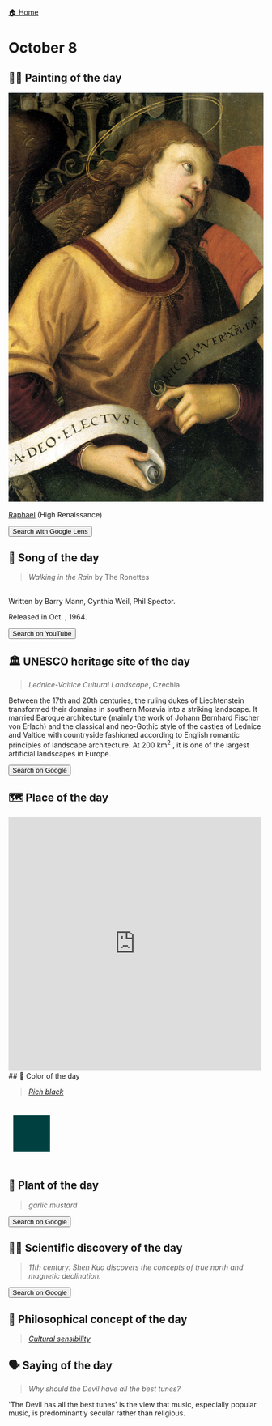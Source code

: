 
[🏠 Home](../../index.md)

# October 8

## 🧑‍🎨 Painting of the day

<img width="600" src="../img/Raphael_1.jpg">

[Raphael](https://en.wikipedia.org/wiki/Raphael) (High Renaissance)

<button class="btn btn-success"
onclick=" window.open('https://lens.google.com/uploadbyurl?url=https://iretes.github.io/one-a-day/data/img/Raphael_1.jpg','_blank')">
Search with Google Lens
</button>

## 🎼 Song of the day

> *Walking in the Rain*
by The Ronettes

<br />Written by Barry Mann, Cynthia Weil, Phil Spector.

Released in Oct. , 1964.

<button class="btn btn-success"
onclick=" window.open('http://www.youtube.com/search?q=Walking in the Rain by The Ronettes','_blank')">
Search on YouTube
</button>

## 🏛️ UNESCO heritage site of the day

> *Lednice-Valtice Cultural Landscape*, Czechia

<p>Between the 17th and 20th centuries, the ruling dukes of Liechtenstein transformed their domains in southern Moravia into a striking landscape. It married Baroque architecture (mainly the work of Johann Bernhard Fischer von Erlach) and the classical and neo-Gothic style of the castles of Lednice and Valtice with countryside fashioned according to English romantic principles of landscape architecture. At 200 km<sup>2</sup> , it is one of the largest artificial landscapes in Europe.</p>

<button class="btn btn-success"
onclick=" window.open('http://www.google.com/search?q=Lednice-Valtice Cultural Landscape','_blank')">
Search on Google
</button>

## 🗺️ Place of the day

<iframe
src="https://www.mapcrunch.com"
name="mapcrunch"
width="500"
height="500"
allowTransparency="true"
scrolling="no"
frameborder="0"
>
</iframe>
## 🎨 Color of the day

> *[Rich black](https://en.wikipedia.org/wiki/Rich_black)*

<div style="color:#004040; font-size: 100px;">&#9632;</div>

## 🌿 Plant of the day

> *garlic mustard*

<button class="btn btn-success"
onclick=" window.open('http://www.google.com/search?q=garlic mustard','_blank')">
Search on Google
</button>

## 🧑‍🔬 Scientific discovery of the day

> *11th century: Shen Kuo discovers the concepts of true north and magnetic declination.*

<button class="btn btn-success"
onclick=" window.open('http://www.google.com/search?q=11th century: Shen Kuo discovers the concepts of true north and magnetic declination.','_blank')">
Search on Google
</button>

## 💭 Philosophical concept of the day

> *[Cultural sensibility](https://en.wikipedia.org/wiki/Cultural_sensibility)*

## 🗣️ Saying of the day

> *Why should the Devil have all the best tunes?*

'The Devil has all the best tunes' is the view that  music, especially popular music, is predominantly secular rather than religious.
